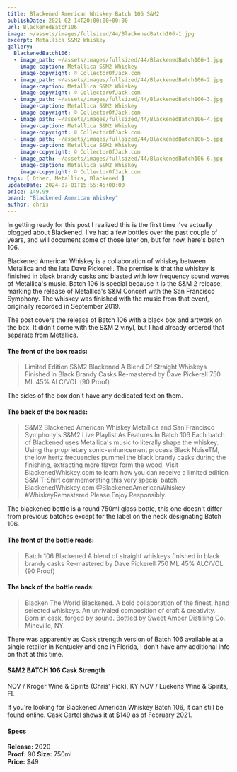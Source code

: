```yaml
---
title: Blackened American Whiskey Batch 106 S&M2
publishDate: 2021-02-14T20:00:00+00:00
url: BlackenedBatch106
image: ~/assets/images/fullsized/44/BlackenedBatch106-1.jpg
excerpt: Metallica S&M2 Whiskey
gallery:
  BlackenedBatch106:
  - image_path: ~/assets/images/fullsized/44/BlackenedBatch106-1.jpg
    image-caption: Metallica S&M2 Whiskey
    image-copyright: © CollectorOfJack.com
  - image_path: ~/assets/images/fullsized/44/BlackenedBatch106-2.jpg
    image-caption: Metallica S&M2 Whiskey
    image-copyright: © CollectorOfJack.com
  - image_path: ~/assets/images/fullsized/44/BlackenedBatch106-3.jpg
    image-caption: Metallica S&M2 Whiskey
    image-copyright: © CollectorOfJack.com
  - image_path: ~/assets/images/fullsized/44/BlackenedBatch106-4.jpg
    image-caption: Metallica S&M2 Whiskey
    image-copyright: © CollectorOfJack.com
  - image_path: ~/assets/images/fullsized/44/BlackenedBatch106-5.jpg
    image-caption: Metallica S&M2 Whiskey
    image-copyright: © CollectorOfJack.com
  - image_path: ~/assets/images/fullsized/44/BlackenedBatch106-6.jpg
    image-caption: Metallica S&M2 Whiskey
    image-copyright: © CollectorOfJack.com
tags: [ Other, Metallica, Blackened ]
updateDate: 2024-07-01T15:55:45+00:00
price: 149.99
brand: "Blackened American Whiskey"
author: chris
---
```

In getting ready for this post I realized this is the first time I've actually blogged about Blackened. I've had a few bottles over the past couple of years, and will document some of those later on, but for now, here's batch 106.

Blackened American Whiskey is a collaboration of whiskey between Metallica and the late Dave Pickerell. The premise is that the whiskey is finished in black brandy casks and blasted with low frequency sound waves of Metallica's music. Batch 106 is special because it is the S&M 2 release, marking the release of Metallica's S&M Concert with the San Francisco Symphony. The whiskey was finished with the music from that event, originally recorded in September 2019.

The post covers the release of Batch 106 with a black box and artwork on the box. It didn't come with the S&M 2 vinyl, but I had already ordered that separate from Metallica.

#### The front of the box reads:

> Limited Edition S&M2
> Blackened
> A Blend Of Straight Whiskeys Finished in Black Brandy Casks
> Re-mastered by Dave Pickerell
> 750 ML
> 45% ALC/VOL
> (90 Proof)

The sides of the box don't have any dedicated text on them.

#### The back of the box reads:

> S&M2 Blackened  American Whiskey
> Metallica and San Francisco Symphony's S&M2 Live Playlist As Features In Batch 106
> Each batch of Blackened uses Metallica's music to literally shape the whiskey. Using the proprietary sonic-enhancement process Black NoiseTM, the low hertz frequencies pummel the black brandy casks during the finishing, extracting more flavor form the wood.
> Visit BlackenedWhiskey.com to learn how you can receive a limited edition S&M T-Shirt commemorating this very special batch.
> BlackenedWhiskey.com @BlackenedAmericanWhiskey #WhiskeyRemastered
> Please Enjoy Responsibly.

The blackened bottle is a round 750ml glass bottle, this one doesn't differ from previous batches except for the label on the neck designating Batch 106.

#### The front of the bottle reads:

> Batch 106
> Blackened
> A blend of straight whiskeys finished in black brandy casks
> Re-mastered by Dave Pickerell
> 750 ML
> 45% ALC/VOL
> (90 Proof)

#### The back of the bottle reads:

> Blacken The World
> Blackened.
> A bold collaboration of the finest, hand selected whiskeys. An unrivaled composition of craft & creativity. Born in cask, forged by sound. Bottled by Sweet Amber Distilling Co. Mineville, NY.

There was apparently as Cask strength version of Batch 106 available at a single retailer in Kentucky and one in Florida, I don't have any additional info on that at this time.

#### S&M2 BATCH 106 Cask Strength

NOV / Kroger Wine & Spirits (Chris' Pick), KY
NOV / Luekens Wine & Spirits, FL

If you're looking for Blackened American Whiskey Batch 106, it can still be found online. Cask Cartel shows it at $149 as of February 2021.

#### Specs

**Release:** 2020  
**Proof:** 90
**Size:** 750ml  
**Price:** $49



